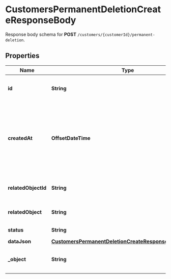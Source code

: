 

# CustomersPermanentDeletionCreateResponseBody

Response body schema for **POST** `/customers/{customerId}/permanent-deletion`.

## Properties

| Name | Type | Description | Notes |
|------------ | ------------- | ------------- | -------------|
|**id** | **String** | Unique permanent deletion object ID. |  |
|**createdAt** | **OffsetDateTime** | Timestamp representing the date and time when the customer was requested to be deleted in ISO 8601 format. |  |
|**relatedObjectId** | **String** | Unique customer ID that is being deleted. |  |
|**relatedObject** | **String** | Object being deleted. |  |
|**status** | **String** | Deletion status. |  |
|**dataJson** | [**CustomersPermanentDeletionCreateResponseBodyDataJson**](CustomersPermanentDeletionCreateResponseBodyDataJson.md) |  |  |
|**_object** | **String** | The type of object represented by JSON. |  |



